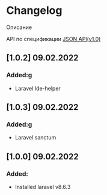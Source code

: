 # Changelog
Описание

API по спецификации [JSON API(v1.0)](https://jsonapi.org/format/)

## [1.0.2] 09.02.2022
### Added:g
- Laravel Ide-helper


## [1.0.3] 09.02.2022
### Added:g
- Laravel sanctum
 

## [1.0.0] 09.02.2022
### Added:
- Installed laravel v8.6.3
